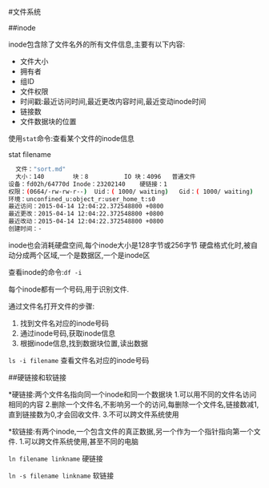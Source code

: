 #文件系统

##inode

inode包含除了文件名外的所有文件信息,主要有以下内容:

* 文件大小
* 拥有者
* 组ID
* 文件权限
* 时间戳:最近访问时间,最近更改内容时间,最近变动inode时间
* 链接数
* 文件数据块的位置

使用`stat`命令:查看某个文件的inode信息

stat filename

```bash
  文件："sort.md"
  大小：140       	块：8          IO 块：4096   普通文件
设备：fd02h/64770d	Inode：23202140    硬链接：1
权限：(0664/-rw-rw-r--)  Uid：( 1000/ waiting)   Gid：( 1000/ waiting)
环境：unconfined_u:object_r:user_home_t:s0
最近访问：2015-04-14 12:04:22.372548800 +0800
最近更改：2015-04-14 12:04:22.372548800 +0800
最近改动：2015-04-14 12:04:22.372548800 +0800
创建时间：-
```

inode也会消耗硬盘空间,每个inode大小是128字节或256字节
硬盘格式化时,被自动分成两个区域,一个是数据区,一个是inode区

查看inode的命令:`df -i` 

每个inode都有一个号码,用于识别文件.

通过文件名打开文件的步骤:

1. 找到文件名对应的inode号码
2. 通过inode号码,获取inode信息
3. 根据inode信息,找到数据块位置,读出数据

`ls -i filename` 查看文件名对应的inode号码

##硬链接和软链接

*硬链接:两个文件名指向同一个inode和同一个数据块
	1.可以用不同的文件名访问相同的内容
	2.删除一个文件名,不影响另一个的访问,每删除一个文件名,链接数减1,直到链接数为0,才会回收文件.
	3.不可以跨文件系统使用

*软链接:有两个inode,一个包含文件的真正数据,另一个作为一个指针指向第一个文件.
	1.可以跨文件系统使用,甚至不同的电脑

`ln filename linkname` 硬链接

`ln -s filename linkname` 软链接




